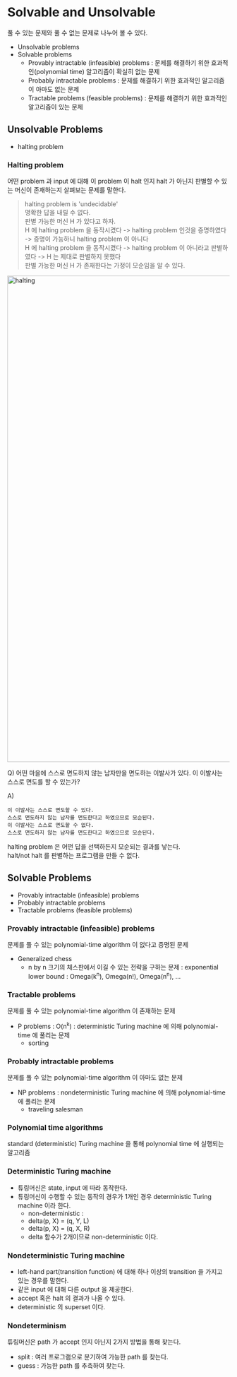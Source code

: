 # Solvable and Unsolvable

풀 수 있는 문제와 풀 수 없는 문제로 나누어 볼 수 있다.

* Unsolvable problems
* Solvable problems
  * Provably intractable (infeasible) problems : 문제를 해결하기 위한 효과적인(polynomial time) 알고리즘이 확실히 없는 문제
  * Probably intractable problems : 문제를 해결하기 위한 효과적인 알고리즘이 아마도 없는 문제
  * Tractable problems (feasible problems) : 문제를 해결하기 위한 효과적인 알고리즘이 있는 문제

## Unsolvable Problems

* halting problem

### Halting problem

어떤 problem 과 input 에 대해 이 problem 이 halt 인지 halt 가 아닌지 판별할 수 있는 머신이 존재하는지 살펴보는 문제를 말한다.

> halting problem is 'undecidable'  
> 명확한 답을 내릴 수 없다.  
> 판별 가능한 머신 H 가 있다고 하자.  
> H 에 halting problem 을 동작시켰다 -> halting problem 인것을 증명하였다 -> 증명이 가능하니 halting problem 이 아니다  
> H 에 halting problem 을 동작시켰다 -> halting problem 이 아니라고 판별하였다 -> H 는 제대로 판별하지 못했다  
> 판별 가능한 머신 H 가 존재한다는 가정이 모순임을 알 수 있다.

<img width="1102" alt="halting" src="https://user-images.githubusercontent.com/48989903/146874011-da808363-161d-4efa-9c1c-d257fd3d5707.png">

Q) 어떤 마을에 스스로 면도하지 않는 남자만을 면도하는 이발사가 있다. 이 이발사는 스스로 면도를 할 수 있는가?

A)
```
이 이발사는 스스로 면도할 수 있다.
스스로 면도하지 않는 남자를 면도한다고 하였으므로 모순된다.
이 이발사는 스스로 면도할 수 없다.
스스로 면도하지 않는 남자를 면도한다고 하였으므로 모순된다.
```

halting problem 은 어떤 답을 선택하든지 모순되는 결과를 낳는다.  
halt/not halt 를 판별하는 프로그램을 만들 수 없다.

## Solvable Problems

* Provably intractable (infeasible) problems
* Probably intractable problems
* Tractable problems (feasible problems)

### Provably intractable (infeasible) problems

문제를 풀 수 있는 polynomial-time algorithm 이 없다고 증명된 문제

* Generalized chess
  * n by n 크기의 체스판에서 이길 수 있는 전략을 구하는 문제 : exponential lower bound : Omega(k<sup>n</sup>), Omega(n!), Omega(n<sup>n</sup>), ...

### Tractable problems

문제를 풀 수 있는 polynomial-time algorithm 이 존재하는 문제

* P problems : O(n<sup>k</sup>) : deterministic Turing machine 에 의해 polynomial-time 에 풀리는 문제
  * sorting

### Probably intractable problems

문제를 풀 수 있는 polynomial-time algorithm 이 아마도 없는 문제

* NP problems : nondeterministic Turing machine 에 의해 polynomial-time 에 풀리는 문제
  * traveling salesman

### Polynomial time algorithms

standard (deterministic) Turing machine 을 통해 polynomial time 에 실행되는 알고리즘

### Deterministic Turing machine

* 튜링머신은 state, input 에 따라 동작한다.
* 튜링머신이 수행할 수 있는 동작의 경우가 1개인 경우 deterministic Turing machine 이라 한다.
  * non-deterministic :
  * delta(p, X) = (q, Y, L)
  * delta(p, X) = (q, X, R)
  * delta 함수가 2개이므로 non-deterministic 이다.

### Nondeterministic Turing machine

* left-hand part(transition function) 에 대해 하나 이상의 transition 을 가지고 있는 경우를 말한다.
* 같은 input 에 대해 다른 output 을 제공한다.
* accept 혹은 halt 의 결과가 나올 수 있다.
* deterministic 의 superset 이다.

### Nondeterminism

튜링머신은 path 가 accept 인지 아닌지 2가지 방법을 통해 찾는다.

* split : 여러 프로그램으로 분기하여 가능한 path 를 찾는다.
* guess : 가능한 path 를 추측하여 찾는다.

